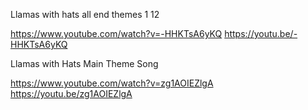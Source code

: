 Llamas with hats all end themes 1 12

https://www.youtube.com/watch?v=-HHKTsA6yKQ
https://youtu.be/-HHKTsA6yKQ

Llamas with Hats Main Theme Song

https://www.youtube.com/watch?v=zg1AOIEZlgA
https://youtu.be/zg1AOIEZlgA

